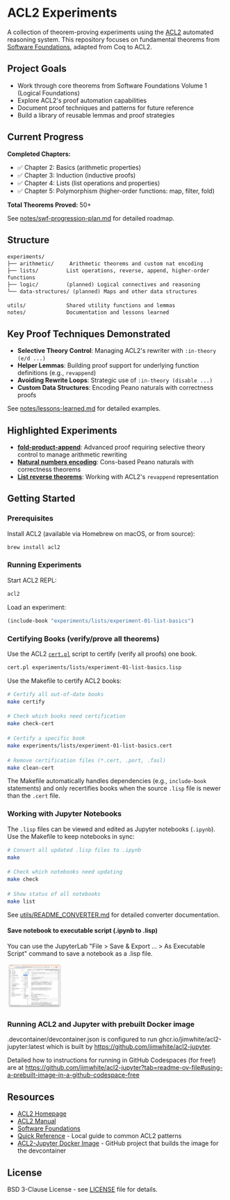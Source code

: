 # ACL2 Experiments

A collection of theorem-proving experiments using the [ACL2](https://www.cs.utexas.edu/~moore/acl2/) automated reasoning system. This repository focuses on fundamental theorems from [Software Foundations](https://softwarefoundations.cis.upenn.edu/), adapted from Coq to ACL2.

## Project Goals

- Work through core theorems from Software Foundations Volume 1 (Logical Foundations)
- Explore ACL2's proof automation capabilities
- Document proof techniques and patterns for future reference
- Build a library of reusable lemmas and proof strategies

## Current Progress

**Completed Chapters:**
- ✅ Chapter 2: Basics (arithmetic properties)
- ✅ Chapter 3: Induction (inductive proofs)
- ✅ Chapter 4: Lists (list operations and properties)
- ✅ Chapter 5: Polymorphism (higher-order functions: map, filter, fold)

**Total Theorems Proved:** 50+

See [notes/swf-progression-plan.md](notes/swf-progression-plan.md) for detailed roadmap.

## Structure

```
experiments/
├── arithmetic/     Arithmetic theorems and custom nat encoding
├── lists/         List operations, reverse, append, higher-order functions
├── logic/         (planned) Logical connectives and reasoning
└── data-structures/ (planned) Maps and other data structures

utils/             Shared utility functions and lemmas
notes/             Documentation and lessons learned
```

## Key Proof Techniques Demonstrated

- **Selective Theory Control**: Managing ACL2's rewriter with `:in-theory (e/d ...)`
- **Helper Lemmas**: Building proof support for underlying function definitions (e.g., `revappend`)
- **Avoiding Rewrite Loops**: Strategic use of `:in-theory (disable ...)`
- **Custom Data Structures**: Encoding Peano naturals with correctness proofs

See [notes/lessons-learned.md](notes/lessons-learned.md) for detailed examples.

## Highlighted Experiments

- **[fold-product-append](experiments/lists/experiment-02-higher-order-product.lisp)**: Advanced proof requiring selective theory control to manage arithmetic rewriting
- **[Natural numbers encoding](experiments/arithmetic/experiment-04-natural-numbers.lisp)**: Cons-based Peano naturals with correctness theorems
- **[List reverse theorems](experiments/lists/experiment-01-list-basics.lisp)**: Working with ACL2's `revappend` representation

## Getting Started

### Prerequisites

Install ACL2 (available via Homebrew on macOS, or from source):
```bash
brew install acl2
```

### Running Experiments

Start ACL2 REPL:
```bash
acl2
```

Load an experiment:
```lisp
(include-book "experiments/lists/experiment-01-list-basics")
```

### Certifying Books (verify/prove all theorems)

Use the ACL2 [`cert.pl`](https://acl2.org/doc/?topic=BUILD____CERT.PL) script to certify (verify all proofs) one book.
```bash
cert.pl experiments/lists/experiment-01-list-basics.lisp
```

Use the Makefile to certify ACL2 books:

```bash
# Certify all out-of-date books
make certify

# Check which books need certification
make check-cert

# Certify a specific book
make experiments/lists/experiment-01-list-basics.cert

# Remove certification files (*.cert, .port, .fasl)
make clean-cert
```

The Makefile automatically handles dependencies (e.g., `include-book` statements) and only recertifies books when the source `.lisp` file is newer than the `.cert` file.

### Working with Jupyter Notebooks

The `.lisp` files can be viewed and edited as Jupyter notebooks (`.ipynb`). Use the Makefile to keep notebooks in sync:

```bash
# Convert all updated .lisp files to .ipynb
make

# Check which notebooks need updating
make check

# Show status of all notebooks
make list
```

See [utils/README_CONVERTER.md](utils/README_CONVERTER.md) for detailed converter documentation.

#### Save notebook to executable script (.ipynb to .lisp)
You can use the JupyterLab "File > Save & Export ... > As Executable Script" command to save a notebook as a .lisp file.

<img src="utils/image.png" alt="JupyterLab 'File > Save & Export ... > As Executable Script' menu screenshot" width="25%">

### Running ACL2 and Jupyter with prebuilt Docker image

.devcontainer/devcontainer.json is configured to run ghcr.io/jimwhite/acl2-jupyter:latest which is built by https://github.com/jimwhite/acl2-jupyter.

Detailed how to instructions for running in GitHub Codespaces (for free!) are at https://github.com/jimwhite/acl2-jupyter?tab=readme-ov-file#using-a-prebuilt-image-in-a-github-codespace-free


## Resources

- [ACL2 Homepage](https://www.cs.utexas.edu/~moore/acl2/)
- [ACL2 Manual](https://www.cs.utexas.edu/users/moore/acl2/manuals/current/manual/)
- [Software Foundations](https://softwarefoundations.cis.upenn.edu/lf-current/)
- [Quick Reference](notes/acl2-quick-reference.md) - Local guide to common ACL2 patterns
- [ACL2-Jupyter Docker Image](https://github.com/jimwhite/acl2-jupyter) - GitHub project that builds the image for the devcontainer

## License

BSD 3-Clause License - see [LICENSE](LICENSE) file for details.
